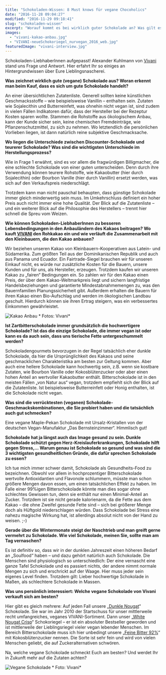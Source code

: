 ```yaml
---
title: "Schokoladen-Wissen: 8 Must knows für vegane Chocoholics"
date: "2016-11-28 09:04:27"
modified: "2016-11-29 09:18:41"
slug: "schokoladen-wissen"
excerpt: "Worauf kommt es bei wirklich guter Schokolade an? Was gilt es beim Schoko-Einkauf zu beachten? Zu diesen Themen haben wir den Schokoladen-Experten Alexander Kuhlmann von Vivani befragt."
images:
  - "vivani-kakao-anbau.jpg"
  - "VIVANI-neueSchokoriegel_nurvegan_2016_web.jpg"
featuredImage: "vivani-interview.jpg"
---
```


Schokoladen-LiebhaberInnen aufgepasst! Alexander Kuhlmann von [Vivani](http://www.vivani-schokolade.de/) stand uns Frage und Antwort. Hier erfahrt Ihr so einiges an Hintergrundwissen über Eure Lieblingsnascherei.

**Was zeichnet wirklich gute (vegane) Schokolade aus? Woran erkennt man beim Kauf, dass es sich um gute Schokolade handelt?**

An einer übersichtlichen Zutatenliste. Generell sollten keine künstlichen Geschmacksstoffe – wie beispielsweise Vanillin – enthalten sein. Zutaten wie Sojalecithin und Butterreinfett, was ohnehin nicht vegan ist, sind zudem in vielen Fällen Indikatoren dafür, dass der Hersteller bei der Rezeptur Kosten sparen wollte. Stammen die Rohstoffe aus ökologischem Anbau, kann der Kunde sicher sein, keine chemischen Fremdeinträge, wie Pflanzenschutzmittel, zu sich zu nehmen. Wo letztendlich die persönlichen Vorlieben liegen, ist dann natürlich reine subjektive Geschmacksache.

**Wo liegen die Unterschiede zwischen Discounter-Schokolade und teurerer Schokolade? Was sind die wichtigsten Unterschiede im Herstellungsprozess?** 

Wie in Frage 1 erwähnt, sind es vor allem die fragwürdigen Billigmacher, die eine schlechte Schokolade von einer guten unterscheiden. Denn durch ihre Verwendung können teurere Rohstoffe, wie Kakaobutter (hier durch Sojalecithin) oder Bourbon Vanille (hier durch Vanillin) ersetzt werden, was sich auf den Verkaufspreis niederschlägt.

Trotzdem kann man nicht pauschal behaupten, dass günstige Schokolade immer gleich minderwertig sein muss. Im Umkehrschluss definiert ein hoher Preis auch nicht immer eine hohe Qualität. Der Blick auf die Zutatenliste – und ein weiterer Blick auf die Philosophie des Herstellers – trennt hier schnell die Spreu vom Weizen.

**Wie können Schokoladen-LiebhaberInnen zu besseren Lebensbedingungen in den Anbauländern des Kakaos beitragen? Wo kauft [VIVANI](http://www.vivani-schokolade.de/) den Rohkakao ein und wie verläuft die Zusammenarbeit mit den Kleinbauern, die den Kakao anbauen?** 

Wir beziehen unseren Kakao von Kleinbauern-Kooperativen aus Latein- und Südamerika. Zum größten Teil aus der Dominikanischen Republik und auch aus Panama und Ecuador. Ein Fairtrade-Siegel brauchen wir für unseren Einkauf nicht, es würde nur zusätzliche Kosten für die Bauern, unsere Kunden und für uns, als Hersteller, erzeugen. Trotzdem kaufen wir unseren Kakao zu „fairen“ Bedingungen ein. So zahlen wir für den Kakao einen Preis, der über dem Kakao-Weltmarkpreis liegt und sichern langfristige Handelsbeziehungen und garantierte Mindestabnahmemengen zu, was den Bauernfamilien Planungssicherheit gibt. Außerdem erhalten die Bauern für ihren Kakao einen Bio-Aufschlag und werden im ökologischen Landbau geschult. Hierdurch können sie ihren Ertrag steigern, was ein verbessertes Einkommen gewährleistet.

![Kakao Anbau](https://www.veganblatt.com/i/vivani-kakao-anbau.jpg) \* Fotos: Vivani\*

**Ist Zartbitterschokolade immer grundsätzlich die hochwertigere Schokolade? Ist das die einzige Schokolade, die immer vegan ist oder kann es da auch sein, dass uns tierische Fette untergeschummelt werden?**

Schokoladengourmets bevorzugen in der Regel tatsächlich eher dunkle Schokolade, da hier die Ursprünglichkeit des Kakaos und seine geschmacklichen Charakteristika am besten zur Geltung kommen. Aber auch eine hellere Schokolade kann hochwertig sein, z.B. wenn sie kostbare Zutaten, wie Bourbon Vanille oder Kokosblütenzucker oder aber einen hohen Anteil an wertvoller Kakaobutter enthält. Bitterschokolade ist in den meisten Fällen „von Natur aus“ vegan, trotzdem empfiehlt sich der Blick auf die Zutatenliste. Ist beispielsweise Butterreinfett oder Honig enthalten, ist die Schokolade nicht vegan.

**Was sind die verrücktesten (veganen) Schokolade-Geschmackskombinationen, die Sie probiert haben und die tatsächlich auch gut schmecken?** 

Eine vegane Maple-Pekan Schokolade mit Ursalz-Kristallen von der deutschen Vegan-Manufaktur „Das Bernsteinzimmer“. Himmlisch gut!

**Schokolade hat ja längst auch das Image gesund zu sein. Dunkle Schokolade schützt gegen Herz-Kreislauferkrankungen, Schokolade hilft gegen Stress,... Warum genau ist Schokolade so gesund und was sind die 3 wichtigsten gesundheitlichen Gründe, die dafür sprechen Schokolade zu essen?**

Ich tue mich immer schwer damit, Schokolade als Gesundheits-Food zu bezeichnen. Obwohl vor allem in hochprozentiger Bitterschokolade wertvolle Antioxidantien und Flavonole schlummern, müsste man schon größere Mengen davon essen, um einen tatsächlichen Effekt zu haben. Im Falle einer 99%igen Bitterschokolade könnte man dies sogar ohne schlechtes Gewissen tun, denn sie enthält nur einen Minimal-Anteil an Zucker. Trotzdem ist sie nicht gerade kalorienarm, da die Fette aus dem Kakao – die ohne Zweifel gesunde Fette sind – sich bei größerer Menge doch als Hüftgold niederschlagen würden. Dass Schokolade bei Stress eine nahezu magische Wirkung hat, ist allerdings absolut nicht von der Hand zu weisen. ;-)

**Gerade über die Wintermonate steigt der Naschtrieb und man greift gerne vermehrt zu Schokolade. Wie viel Schokolade, meinen Sie, sollte man am Tag vernaschen?** 

Es ist definitiv so, dass wir in der dunklen Jahreszeit einen höheren Bedarf an „Soulfood“ haben – und dazu gehört natürlich auch Schokolade. Die Menschen sind physiologisch so unterschiedlich: Der eine vernascht eine ganze Tafel Schokolade und es passiert nichts, der andere nimmt normale Mengen zu sich und erschrickt auf der Waage. Hier muss jeder sein eigenes Level finden. Trotzdem gilt: Lieber hochwertige Schokolade in Maßen, als schlechtere Schokolade in Massen.

**Was uns persönlich interessiert: Welche vegane Schokolade von Vivani verkauft sich am besten?**

Hier gibt es gleich mehrere: Auf jeden Fall unsere „[Dunkle Nougat](http://www.vivani-schokolade.de/P_Tafeln_Dunkle_Nougat.html)“ Schokolade. Sie war im Jahr 2010 der Startschuss für unser mittlerweile recht umfangreiches, veganes VIVANI-Sortiment. Dann unser „[White Nougat Crisp](http://www.vivani-schokolade.de/P_Riegel_White_Nougat_Crisp.html)“ Schokoriegel – er ist ein absoluter Bestseller geworden und ist mittlerweile der Lieblingsriegel vieler vegan lebender Menschen. Im Bereich Bitterschokolade muss ich hier unbedingt unsere „[Feine Bitter 92%](http://www.vivani-schokolade.de/P_Tafeln_Feine_Bitter_92.html)“ mit Kokosblütenzucker nennen. Die Sorte ist sehr fein und wird von vielen Menschen geliebt, die auf Zuckeralternativen schwören.

Na, welche vegane Schokolade schmeckt Euch am besten? Und werdet Ihr in Zukunft mehr auf die Zutaten achten?

![Vegane Schokolade](https://www.veganblatt.com/i/VIVANI-neueSchokoriegel_nurvegan_2016_web.jpg) \* Foto: Vivani\*